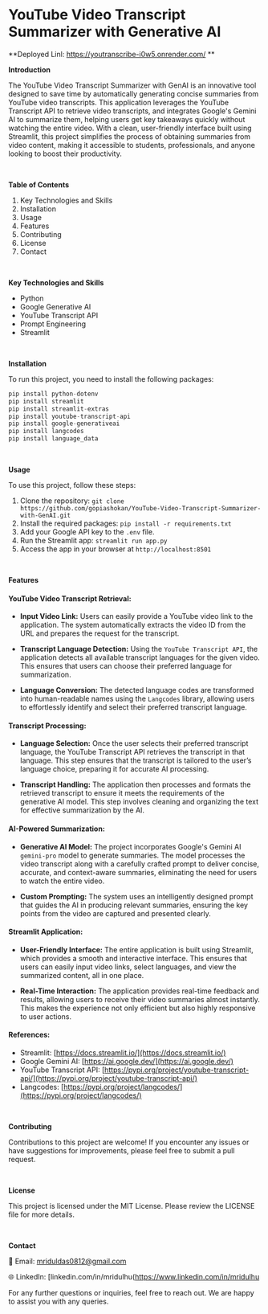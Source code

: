 # YouTube Video Transcript Summarizer with Generative AI

**Deployed Linl: https://youtranscribe-i0w5.onrender.com/ **

**Introduction**

The YouTube Video Transcript Summarizer with GenAI is an innovative tool designed to save time by automatically generating concise summaries from YouTube video transcripts. This application leverages the YouTube Transcript API to retrieve video transcripts, and integrates Google's Gemini AI to summarize them, helping users get key takeaways quickly without watching the entire video. With a clean, user-friendly interface built using Streamlit, this project simplifies the process of obtaining summaries from video content, making it accessible to students, professionals, and anyone looking to boost their productivity.

<br />

**Table of Contents**

1. Key Technologies and Skills
2. Installation
3. Usage
4. Features
5. Contributing
6. License
7. Contact

<br />

**Key Technologies and Skills**
- Python
- Google Generative AI
- YouTube Transcript API
- Prompt Engineering
- Streamlit

<br />

**Installation**

To run this project, you need to install the following packages:

```python
pip install python-dotenv
pip install streamlit
pip install streamlit-extras
pip install youtube-transcript-api
pip install google-generativeai
pip install langcodes
pip install language_data
```

<br />

**Usage**

To use this project, follow these steps:

1. Clone the repository: ```git clone https://github.com/gopiashokan/YouTube-Video-Transcript-Summarizer-with-GenAI.git```
2. Install the required packages: ```pip install -r requirements.txt```
3. Add your Google API key to the `.env` file.
4. Run the Streamlit app: ```streamlit run app.py```
5. Access the app in your browser at ```http://localhost:8501```

<br />

**Features**

#### YouTube Video Transcript Retrieval:

   - **Input Video Link:** Users can easily provide a YouTube video link to the application. The system automatically extracts the video ID from the URL and prepares the request for the transcript.

   - **Transcript Language Detection:** Using the `YouTube Transcript API`, the application detects all available transcript languages for the given video. This ensures that users can choose their preferred language for summarization.

   - **Language Conversion:** The detected language codes are transformed into human-readable names using the `Langcodes` library, allowing users to effortlessly identify and select their preferred transcript language.


#### Transcript Processing:

   - **Language Selection:** Once the user selects their preferred transcript language, the YouTube Transcript API retrieves the transcript in that language. This step ensures that the transcript is tailored to the user’s language choice, preparing it for accurate AI processing.

   - **Transcript Handling:** The application then processes and formats the retrieved transcript to ensure it meets the requirements of the generative AI model. This step involves cleaning and organizing the text for effective summarization by the AI.


#### AI-Powered Summarization:

   - **Generative AI Model:** The project incorporates Google's Gemini AI `gemini-pro` model to generate summaries. The model processes the video transcript along with a carefully crafted prompt to deliver concise, accurate, and context-aware summaries, eliminating the need for users to watch the entire video.

   - **Custom Prompting:** The system uses an intelligently designed prompt that guides the AI in producing relevant summaries, ensuring the key points from the video are captured and presented clearly.


#### Streamlit Application:

   - **User-Friendly Interface:** The entire application is built using Streamlit, which provides a smooth and interactive interface. This ensures that users can easily input video links, select languages, and view the summarized content, all in one place.

   - **Real-Time Interaction:** The application provides real-time feedback and results, allowing users to receive their video summaries almost instantly. This makes the experience not only efficient but also highly responsive to user actions.


#### References:

   - Streamlit: [https://docs.streamlit.io/](https://docs.streamlit.io/)
   - Google Gemini AI: [https://ai.google.dev/](https://ai.google.dev/)
   - YouTube Transcript API: [https://pypi.org/project/youtube-transcript-api/](https://pypi.org/project/youtube-transcript-api/)
   - Langcodes: [https://pypi.org/project/langcodes/](https://pypi.org/project/langcodes/)

<br />

**Contributing**

Contributions to this project are welcome! If you encounter any issues or have suggestions for improvements, please feel free to submit a pull request.

<br />

**License**

This project is licensed under the MIT License. Please review the LICENSE file for more details.

<br />

**Contact**

📧 Email: mriduldas0812@gmail.com

🌐 LinkedIn: [linkedin.com/in/mridulhu(https://www.linkedin.com/in/mridulhu

For any further questions or inquiries, feel free to reach out. We are happy to assist you with any queries.

